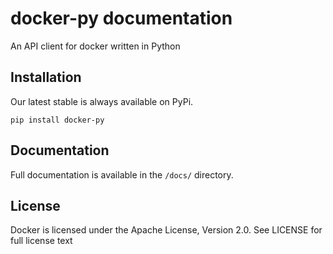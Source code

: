 # docker-py documentation

An API client for docker written in Python

## Installation

Our latest stable is always available on PyPi.

    pip install docker-py

## Documentation
Full documentation is available in the `/docs/` directory.

## License
Docker is licensed under the Apache License, Version 2.0. See LICENSE for full license text
